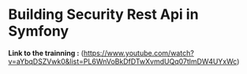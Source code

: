 # Building Security Rest Api in Symfony

**Link to the trainning :**  (https://www.youtube.com/watch?v=aYbqDSZVwk0&list=PL6WnVoBkDfDTwXvmdUQq07tlmDW4UYxWc)